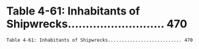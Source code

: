 # Table 4-61: Inhabitants of Shipwrecks........................... 470

```
Table 4-61: Inhabitants of Shipwrecks........................... 470
```
